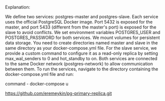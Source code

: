 Explanation:

We define two services: postgres-master and postgres-slave.
Each service uses the official PostgreSQL Docker image.
Port 5432 is exposed for the master, and port 5433 (different from the master's port) is exposed for the slave to avoid conflicts.
We set environment variables POSTGRES_USER and POSTGRES_PASSWORD for both services.
We mount volumes for persistent data storage. You need to create directories named master and slave in the same directory as your docker-compose.yml file.
For the slave service, we provide a custom command to configure it as a read-only replica by setting max_wal_senders to 0 and hot_standby to on.
Both services are connected to the same Docker network (postgres-network) to allow communication between them.
To run the services, navigate to the directory containing the docker-compose.yml file and run:

command -
docker-compose u

https://github.com/eremeykin/pg-primary-replica.git